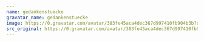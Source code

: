 ```yaml
---
name: gedankenstuecke
gravatar_name: gedankenstuecke
image: https://0.gravatar.com/avatar/383fe45aca4dec367d997410fb904b3b?s=144&amp;d=https%3A%2F%2F0.gravatar.com%2Favatar%2Fad516503a11cd5ca435acc9bb6523536%3Fs%3D48&amp;r=G
src_original: https://0.gravatar.com/avatar/383fe45aca4dec367d997410fb904b3b?s=48&amp;d=https%3A%2F%2F0.gravatar.com%2Favatar%2Fad516503a11cd5ca435acc9bb6523536%3Fs%3D48&amp;r=G
---
```

